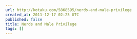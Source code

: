 ```yaml
---
url: http://kotaku.com/5868595/nerds-and-male-privilege
created_at: 2011-12-17 02:25 UTC
published: false
title: Nerds and Male Privilege
tags: []
---
```



